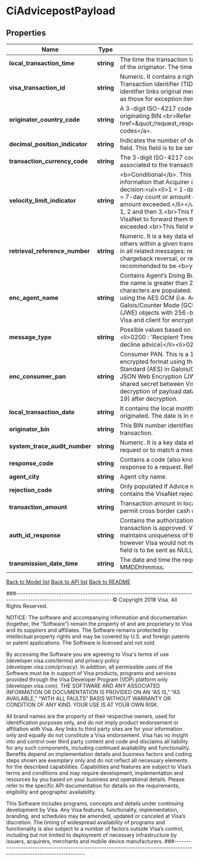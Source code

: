 # CiAdvicepostPayload

## Properties
Name | Type | Description | Notes
------------ | ------------- | ------------- | -------------
**local_transaction_time** | **string** | The time the transaction takes place, expressed in the local time of the originator. The time is in hhmmss format. | 
**visa_transaction_id** | **string** | Numeric. It contains a right-justified, VisaNet generated Transaction Identifier (TID) that is unique for each request. The identifier links original messages to subsequent messages, such as those for exception item processing and clearing record. | 
**originator_country_code** | **string** | A 3-digit ISO-4217 code that identifies the country of the originating BIN.&lt;br&gt;Refer to &lt;a href&#x3D;\&quot;/request_response_codes#currency_codes\&quot;&gt;ISO codes&lt;/a&gt;. | 
**decimal_position_indicator** | **string** | Indicates the number of decimal positions following the amount field. This field is to be sent as NULL if it is not populated. | 
**transaction_currency_code** | **string** | The 3-digit ISO-4217 code in this field reflects the currency associated to the transactionAmount field. | 
**velocity_limit_indicator** | **string** | &lt;b&gt;Conditional&lt;/b&gt;. This field contains the velocity limit related information that Acquirer can use in making the authorization decision:&lt;ul&gt;&lt;li&gt;1 &#x3D; 1-day count or amount exceeded.&lt;/li&gt;&lt;li&gt;2 &#x3D; 7-day count or amount exceeded.&lt;/li&gt;&lt;li&gt;3 &#x3D; 30-day count or amount exceeded.&lt;/li&gt;&lt;/ul&gt;The field is populated with priority of 1, 2 and then 3.&lt;br&gt;This field is sent if recipient has opted for VisaNet to forward them the OCT when a velocity limit has been exceeded.&lt;br&gt;This field will be sent as NULL if it is not populated. | [optional] 
**retrieval_reference_number** | **string** | Numeric. It is a key data element for matching a message to others within a given transaction set. The same number appears in all related messages: response, advice, reversal, chargeback, chargeback reversal, or representment. The format is recommended to be &lt;b&gt;ydddhhnnnnnn&lt;/b&gt;. | 
**enc_agent_name** | **string** | Contains Agent’s Doing Business as name (25 characters only). If the name is greater than 25 characters then the first 25 characters are populated. The field is sent in encrypted format using the AES GCM (i.e. Advanced Encryption Standard (AES) in Galois/Counter Mode (GCM)) algorithm for JSON Web Encryption (JWE) objects with 256-bit key (i.e. the shared secret between Visa and client for encryption and decryption of payload data). | 
**message_type** | **string** | Possible values based on Message Type Identifier are:&lt;br&gt;&lt;ul&gt;&lt;li&gt;0200 : &#39;Recipient Timeout&#39;&lt;/li&gt;&lt;li&gt;0220 : &#39;Advice&#39; (STIP decline advice)&lt;/li&gt;&lt;li&gt;0210 : &#39;Reject&#39; (VIP reject)&lt;/li&gt;&lt;/ul&gt; | 
**enc_consumer_pan** | **string** | Consumer PAN. This is a 16-digit PAN. The field is sent in encrypted format using the AES GCM (i.e. Advanced Encryption Standard (AES) in Galois/Counter Mode (GCM)) algorithm for JSON Web Encryption (JWE) objects with 256-bit key (i.e. the shared secret between Visa and client for encryption and decryption of payload data). The field data type will be string(16-19) after decryption. | 
**local_transaction_date** | **string** | It contains the local month and day on which the transaction was originated. The date is in mmdd format. | 
**originator_bin** | **string** | This BIN number identifies the originator of Cash-In payment transaction. | 
**system_trace_audit_number** | **string** | Numeric. It is a key data element used to match a response to its request or to match a message to others for a given transaction. | 
**response_code** | **string** | Contains a code (also known as &#39;Action Code&#39;) that defines the response to a request. Refer to actionCode | 
**agent_city** | **string** | Agent city name. | 
**rejection_code** | **string** | Only populated if Advice message type is ‘Reject’. This field contains the VisaNet rejection code. | 
**transaction_amount** | **string** | Transaction amount in local currency. mVisa program rules do not permit cross border cash deposit transactions. | 
**auth_id_response** | **string** | Contains the authorization code provided by the recipient when a transaction is approved. Visa recommends that recipient maintains uniqueness of this code for a given merchant PAN, however Visa would not maintain any checks for uniqueness. This field is to be sent as NULL if it is not populated. | [optional] 
**transmission_date_time** | **string** | The date and time the request was submitted to Visa. Format: MMDDhhmmss. | 

[Back to Model list](../../README.md#documentation-for-models)          [Back to API list](../../README.md#documentation-for-api-endpoints)          [Back to README](../../README.md)



###----------------------------------------------------------------------------------------------------------------------
© Copyright 2018 Visa. All Rights Reserved.

NOTICE: The software and accompanying information and documentation (together, the “Software”) remain the property of
and are proprietary to Visa and its suppliers and affiliates. The Software remains protected by intellectual property
rights and may be covered by U.S. and foreign patents or patent applications. The Software is licensed and not sold.

By accessing the Software you are agreeing to Visa's terms of use (developer.visa.com/terms) and privacy policy (developer.visa.com/privacy).
In addition, all permissible uses of the Software must be in support of Visa products, programs and services provided
through the Visa Developer Program (VDP) platform only (developer.visa.com). THE SOFTWARE AND ANY ASSOCIATED
INFORMATION OR DOCUMENTATION IS PROVIDED ON AN “AS IS,” “AS AVAILABLE,” “WITH ALL FAULTS” BASIS WITHOUT WARRANTY OR
CONDITION OF ANY KIND. YOUR USE IS AT YOUR OWN RISK.

All brand names are the property of their respective owners, used for identification purposes only, and do not imply
product endorsement or affiliation with Visa. Any links to third party sites are for your information only and equally
do not constitute a Visa endorsement. Visa has no insight into and control over third party content and code and disclaims
all liability for any such components, including continued availability and functionality. Benefits depend on implementation
details and business factors and coding steps shown are exemplary only and do not reflect all necessary elements for the
described capabilities. Capabilities and features are subject to Visa’s terms and conditions and may require development,
implementation and resources by you based on your business and operational details. Please refer to the specific
API documentation for details on the requirements, eligibility and geographic availability.

This Software includes programs, concepts and details under continuing development by Visa. Any Visa features,
functionality, implementation, branding, and schedules may be amended, updated or canceled at Visa’s discretion.
The timing of widespread availability of programs and functionality is also subject to a number of factors outside Visa’s control,
including but not limited to deployment of necessary infrastructure by issuers, acquirers, merchants and mobile device manufacturers.
###----------------------------------------------------------------------------------------------------------------------